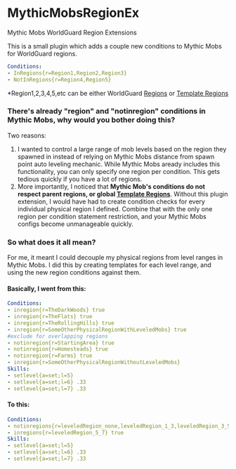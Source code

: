 # MythicMobsRegionEx
Mythic Mobs WorldGuard Region Extensions

This is a small plugin which adds a couple new conditions to Mythic Mobs for WorldGuard regions.

```YAML
Conditions:
- InRegions{r=Region1,Region2,Region3}
- NotInRegions{r=Region4,Region5}
```

*Region1,2,3,4,5,etc can be either WorldGuard <a href="https://worldguard.enginehub.org/en/latest/regions/quick-start/#creating-regions">Regions<a> or <a href="https://worldguard.enginehub.org/en/latest/regions/priorities/#template-regions">Template Regions</a>

<h3>There's already "region" and "notinregion" conditions in Mythic Mobs, why would you bother doing this?</h3>

Two reasons:
<ol>
  <li>I wanted to control a large range of mob levels based on the region they spawned in instead of relying on Mythic Mobs distance from spawn point auto leveling mechanic.  While Mythic Mobs aready includes this functionality, you can only specify one region per condition.  This gets tedious quickly if you have a lot of regions.</li>
  <li>More importantly, I noticed that <b>Mythic Mob's conditions do not respect parent regions, or global <a href="https://worldguard.enginehub.org/en/latest/regions/priorities/#template-regions">Template Regions</a></b>.  Without this plugin extension, I would have had to create condition checks for every individual physical region I defined.  Combine that with the only one region per condition statement restriction, and your Mythic Mobs configs become unmanageable quickly.</li>
</ol>

<h3>So what does it all mean?</h3>

For me, it meant I could decouple my physical regions from level ranges in Mythic Mobs.  I did this by creating templates for each level range, and using the new region conditions against them.

<h4>Basically, I went from this:</h4>

```YAML
Conditions:
- inregion{r=TheDarkWoods} true
- inregion{r=TheFlats} true
- inregion{r=TheRollingHills} true
- inregion{r=SomeOtherPhysicalRegionWithLeveledMobs} true
#exclude for overlapping regions
- notinregion{r=StartingArea} true
- notinregion{r=Homesteads} true
- notinregion{r=Farms} true
- inregion{r=SomeOtherPhysicalRegionWithoutLeveledMobs}
Skills:
- setlevel{a=set;l=5}
- setlevel{a=set;l=6} .33
- setlevel{a=set;l=7} .33
```

<h4>To this:</h4>

```YAML
Conditions:
- notinregions{r=leveledRegion_none,leveledRegion_1_3,leveledRegion_3_5} true
- inregions{r=leveledRegion_5_7} true
Skills:
- setlevel{a=set;l=5}
- setlevel{a=set;l=6} .33
- setlevel{a=set;l=7} .33
```
